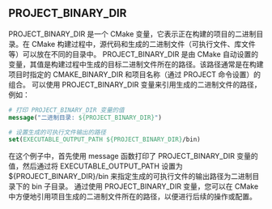 ## PROJECT_BINARY_DIR
PROJECT_BINARY_DIR 是一个 CMake 变量，它表示正在构建的项目的二进制目录。在 CMake 构建过程中，源代码和生成的二进制文件（可执行文件、库文件等）可以放在不同的目录中。
PROJECT_BINARY_DIR 是由 CMake 自动设置的变量，其值是构建过程中生成的目标二进制文件所在的路径。该路径通常是在构建项目时指定的 CMAKE_BINARY_DIR 和项目名称（通过 PROJECT 命令设置）的组合。
可以使用 PROJECT_BINARY_DIR 变量来引用生成的二进制文件的路径，例如：
```CMake
# 打印 PROJECT_BINARY_DIR 变量的值
message("二进制目录: ${PROJECT_BINARY_DIR}")

# 设置生成的可执行文件输出的路径
set(EXECUTABLE_OUTPUT_PATH ${PROJECT_BINARY_DIR}/bin)
```
在这个例子中，首先使用 message 函数打印了 PROJECT_BINARY_DIR 变量的值，然后通过将 EXECUTABLE_OUTPUT_PATH 设置为 ${PROJECT_BINARY_DIR}/bin 来指定生成的可执行文件的输出路径为二进制目录下的 bin 子目录。
通过使用 PROJECT_BINARY_DIR 变量，您可以在 CMake 中方便地引用项目生成的二进制文件所在的路径，以便进行后续的操作或配置。
